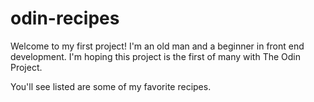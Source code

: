 # odin-recipes

Welcome to my first project!   I'm an old man and a beginner in front end development.   I'm hoping this project is the first of many with The Odin Project.

You'll see listed are some of my favorite recipes.
